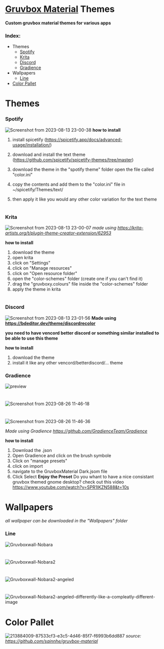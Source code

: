 # [Gruvbox Material](https://github.com/sainnhe/gruvbox-material) Themes

**Custom gruvbox material themes for various apps**

### Index:
- Themes
  - [Spotify](#spotify)
  - [Krita](#krita)
  - [Discord](#discord)
  - [Gradience](#gradience)
- Wallpapers
  - [Line](#line)
- [Color Pallet](#color-pallet)
# Themes

### **Spotify**
![Screenshot from 2023-08-13 23-00-38](https://github.com/Costeer/gruvbox-material-themes/assets/142180709/89129ba6-0b3f-4ac4-ad59-f0c17c077d32)
**how to install**
1) install spicetify (https://spicetify.app/docs/advanced-usage/installation/)

2) download and install the text theme (https://github.com/spicetify/spicetify-themes/tree/master)

3) download the theme in the "spotify theme" folder open the file called "color.ini"

4) copy the contents and add them to the "color.ini" file in ~/spicetify/Themes/text/

5) then apply it like you would any other color variation for the text theme

#
### **Krita**
![Screenshot from 2023-08-13 23-00-07](https://github.com/Costeer/gruvbox-material-themes/assets/142180709/c7eb58ab-acb6-4f70-9fb6-1bbf62cabb44)
*made using https://krita-artists.org/t/plugin-theme-creator-extension/62953*

**how to install**
1) download the theme
2) open krita
3) click on "Settings"
4) click on "Manage resources"
5) click on "Open resource folder"
6) open the "color-schemes" folder (create one if you can't find it)
7) drag the "gruvboxy.colours" file inside the "color-schemes" folder
8) apply the theme in krita

#
### Discord
![Screenshot from 2023-08-13 23-01-56](https://github.com/Costeer/gruvbox-material-themes/assets/142180709/fc8b1194-a400-4ce5-99c7-9c892c086439)
**Made using https://bdeditor.dev/theme/discordrecolor**

**you need to have vencord better discord or something similar installed to be able to use this theme**

**how to install**
1) download the theme
2) install it like any other vencord/betterdiscord/... theme

### Gradience
![preview](https://github.com/Costeer/Gruvbox-Material-Themes/assets/142180709/61813c0a-19e9-4364-97c0-103d99141c86)
# 
![Screenshot from 2023-08-26 11-46-18](https://github.com/Costeer/Gruvbox-Material-Themes/assets/142180709/55ef3f43-15f3-4257-80d7-b138a400742f)
# 
![Screenshot from 2023-08-26 11-46-36](https://github.com/Costeer/Gruvbox-Material-Themes/assets/142180709/552a137a-b8e3-4052-9673-94cffd93938d)

*Made using Gradience https://github.com/GradienceTeam/Gradience*

**how to install**
1) Download the .json
2) Open Gradience and click on the brush symbole
3) Click on "manage presets"
4) click on import
5) navigate to the GruvboxMaterial Dark.jsom file
6) Click Select
**Enjoy the Preset**
Do you whant to have a nice consistant gruvbox themed gnome desktop? check out this video https://www.youtube.com/watch?v=SPR1IKZN588&t=10s


# Wallpapers
*all wallpaper can be downloaded in the "Wallpapers"
 folder*
### Line
![Gruvboxwall-Nobara](https://github.com/Costeer/gruvbox-material-themes/assets/142180709/9603fa48-c3df-4fd5-b94c-cd03ce982186)
#
![Gruvboxwall-Nobara2](https://github.com/Costeer/gruvbox-material-themes/assets/142180709/8b43db51-d51b-49ed-9709-4e138e16e4a4)
#
![Gruvboxwall-Nobara2-angeled](https://github.com/Costeer/gruvbox-material-themes/assets/142180709/ccfb3842-cff5-434c-962c-ec9bf9c57752)
#
![Gruvboxwall-Nobara2-angeled-differently-like-a-compleatly-different-image](https://github.com/Costeer/gruvbox-material-themes/assets/142180709/f314436d-ccce-467f-9431-23b9a1b5c94b)

# Color Pallet
![213884009-87533cf3-e3c5-4d46-85f7-f6993b6dd887](https://github.com/Costeer/Gruvbox-Material-Themes/assets/142180709/3e46c0d1-cbf2-43ef-a338-250b86616d5d)
*source: https://github.com/sainnhe/gruvbox-material*
